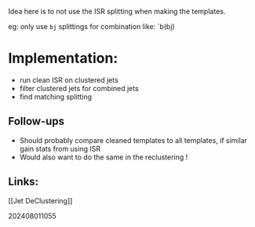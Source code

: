 
Idea here is to not use the ISR splitting when making the templates. 

eg: only use `bj` splittings for combination like: `b(bj)

# Implementation:
 - run clean ISR on clustered jets
 - filter clustered jets for combined jets
 - find matching splitting 


## Follow-ups

- Should probably compare cleaned templates to all templates, if similar gain stats from using ISR
- Would also want to do the same in the reclustering !

## Links: 
[[Jet DeClustering]]


202408011055

